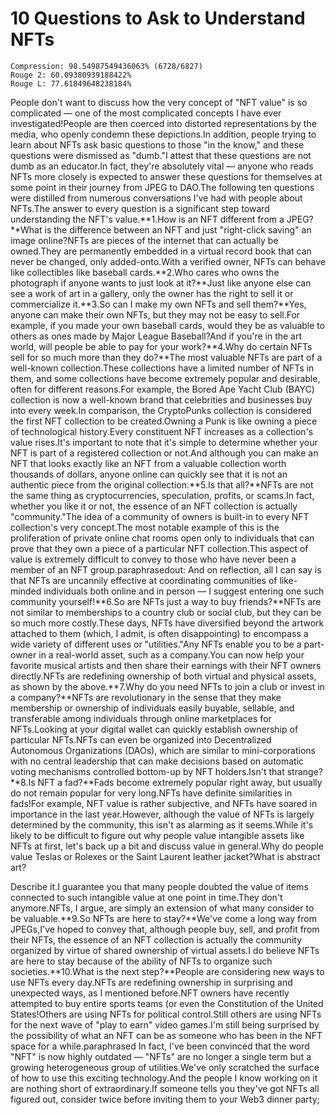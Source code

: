 # 10 Questions to Ask to Understand NFTs

```
Compression: 98.54987549436063% (6728/6827)
Rouge 2: 60.09380939188422%
Rouge L: 77.61849648238184%
```

People don't want to discuss how the very concept of "NFT value" is so complicated — one of the most complicated concepts I have ever investigated!People are then coerced into distorted representations by the media, who openly condemn these depictions.In addition, people trying to learn about NFTs ask basic questions to those "in the know," and these questions were dismissed as "dumb."I attest that these questions are not dumb as an educator.In fact, they're absolutely vital — anyone who reads NFTs more closely is expected to answer these questions for themselves at some point in their journey from JPEG to DAO.The following ten questions were distilled from numerous conversations I've had with people about NFTs.The answer to every question is a significant step toward understanding the NFT's value.**1.How is an NFT different from a JPEG?**What is the difference between an NFT and just "right-click saving" an image online?NFTs are pieces of the internet that can actually be owned.They are permanently embedded in a virtual record book that can never be changed, only added-onto.With a verified owner, NFTs can behave like collectibles like baseball cards.**2.Who cares who owns the photograph if anyone wants to just look at it?**Just like anyone else can see a work of art in a gallery, only the owner has the right to sell it or commercialize it.**3.So can I make my own NFTs and sell them?**Yes, anyone can make their own NFTs, but they may not be easy to sell.For example, if you made your own baseball cards, would they be as valuable to others as ones made by Major League Baseball?And if you're in the art world, will people be able to pay for your work?**4.Why do certain NFTs sell for so much more than they do?**The most valuable NFTs are part of a well-known collection.These collections have a limited number of NFTs in them, and some collections have become extremely popular and desirable, often for different reasons.For example, the Bored Ape Yacht Club (BAYC) collection is now a well-known brand that celebrities and businesses buy into every week.In comparison, the CryptoPunks collection is considered the first NFT collection to be created.Owning a Punk is like owning a piece of technological history.Every constituent NFT increases as a collection's value rises.It's important to note that it's simple to determine whether your NFT is part of a registered collection or not.And although you can make an NFT that looks exactly like an NFT from a valuable collection worth thousands of dollars, anyone online can quickly see that it is not an authentic piece from the original collection.**5.Is that all?**NFTs are not the same thing as cryptocurrencies, speculation, profits, or scams.In fact, whether you like it or not, the essence of an NFT collection is actually "community."The idea of a community of owners is built-in to every NFT collection's very concept.The most notable example of this is the proliferation of private online chat rooms open only to individuals that can prove that they own a piece of a particular NFT collection.This aspect of value is extremely difficult to convey to those who have never been a member of an NFT group.paraphrasedout: And on reflection, all I can say is that NFTs are uncannily effective at coordinating communities of like-minded individuals both online and in person — I suggest entering one such community yourself!**6.So are NFTs just a way to buy friends?**NFTs are not similar to memberships to a country club or social club, but they can be so much more costly.These days, NFTs have diversified beyond the artwork attached to them (which, I admit, is often disappointing) to encompass a wide variety of different uses or "utilities."Any NFTs enable you to be a part-owner in a real-world asset, such as a company.You can now help your favorite musical artists and then share their earnings with their NFT owners directly.NFTs are redefining ownership of both virtual and physical assets, as shown by the above.**7.Why do you need NFTs to join a club or invest in a company?**NFTs are revolutionary in the sense that they make membership or ownership of individuals easily buyable, sellable, and transferable among individuals through online marketplaces for NFTs.Looking at your digital wallet can quickly establish ownership of particular NFTs.NFTs can even be organized into Decentralized Autonomous Organizations (DAOs), which are similar to mini-corporations with no central leadership that can make decisions based on automatic voting mechanisms controlled bottom-up by NFT holders.Isn't that strange?**8.Is NFT a fad?**Fads become extremely popular right away, but usually do not remain popular for very long.NFTs have definite similarities in fads!For example, NFT value is rather subjective, and NFTs have soared in importance in the last year.However, although the value of NFTs is largely determined by the community, this isn't as alarming as it seems.While it's likely to be difficult to figure out why people value intangible assets like NFTs at first, let's back up a bit and discuss value in general.Why do people value Teslas or Rolexes or the Saint Laurent leather jacket?What is abstract art?

 Describe it.I guarantee you that many people doubted the value of items connected to such intangible value at one point in time.They don't anymore.NFTs, I argue, are simply an extension of what many consider to be valuable.**9.So NFTs are here to stay?**We've come a long way from JPEGs,I've hoped to convey that, although people buy, sell, and profit from their NFTs, the essence of an NFT collection is actually the community organized by virtue of shared ownership of virtual assets.I do believe NFTs are here to stay because of the ability of NFTs to organize such societies.**10.What is the next step?**People are considering new ways to use NFTs every day.NFTs are redefining ownership in surprising and unexpected ways, as I mentioned before.NFT owners have recently attempted to buy entire sports teams (or even the Constitution of the United States!Others are using NFTs for political control.Still others are using NFTs for the next wave of "play to earn" video games.I'm still being surprised by the possibility of what an NFT can be as someone who has been in the NFT space for a while.paraphrased In fact, I've been convinced that the word "NFT" is now highly outdated — "NFTs" are no longer a single term but a growing heterogeneous group of utilities.We've only scratched the surface of how to use this exciting technology.And the people I know working on it are nothing short of extraordinary.If someone tells you they've got NFTs all figured out, consider twice before inviting them to your Web3 dinner party;
